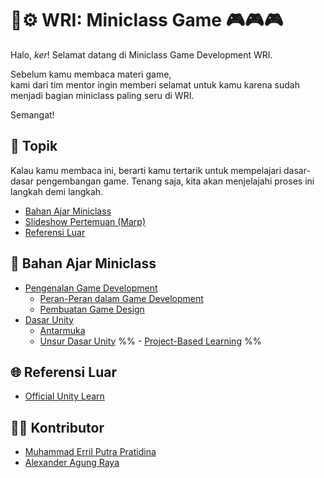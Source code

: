 # 🔬⚙️ WRI: Miniclass Game 🎮🎮🎮

Halo, *ker*! Selamat datang di Miniclass Game Development WRI. 

Sebelum kamu membaca materi game,<br>
kami dari tim mentor ingin memberi selamat untuk kamu karena sudah menjadi bagian miniclass paling seru di WRI.<br>

Semangat!

## 📃 Topik
Kalau kamu membaca ini, berarti kamu tertarik untuk mempelajari dasar-dasar pengembangan game. Tenang saja, kita akan menjelajahi proses ini langkah demi langkah.
- [Bahan Ajar Miniclass](##📖%20Bahan%20Ajar%20Miniclass)
- [Slideshow Pertemuan (Marp)](/miniclass/game/weekly-slideshow/index.md)
- [Referensi Luar](##🌐%20Referensi%20Luar)

## 📖 Bahan Ajar Miniclass
- [Pengenalan Game Development](miniclass/game/bahan-ajar/pengenalan/index.md)
	- [Peran-Peran dalam Game Development](miniclass/game/bahan-ajar/pengenalan/index.md#role%20dalam%20game%20development)
	- [Pembuatan Game Design](miniclass/game/bahan-ajar/pengenalan/index.md#game%20design)
- [Dasar Unity](miniclass/game/bahan-ajar/dasar-unity/index.md)
	- [Antarmuka](miniclass/game/bahan-ajar/dasar-unity/index.md#antarmuka)
	- [Unsur Dasar Unity](miniclass/game/bahan-ajar/dasar-unity/index.md#Unsur%20Dasar%20Unity)
%% - [Project-Based Learning](miniclass/game/bahan-ajar/project-based-learning/index.md) %%

## 🌐 Referensi Luar
- [Official Unity Learn](https://learn.unity.com/)

## 🧑‍🏫 Kontributor
- [Muhammad Erril Putra Pratidina](https://github.com/VozSoldat)
- [Alexander Agung Raya](https://github.com/AlexanderDev2004)
